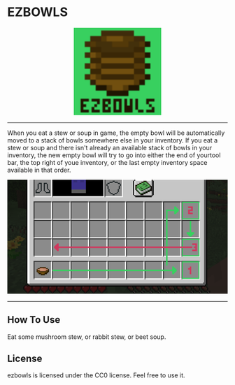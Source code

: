 # EZBOWLS

<p align="center">
  <img src="./src/main/resources/assets/ezbowls/icon.png" width=200>
</p>

---

When you eat a stew or soup in game, the empty bowl will be automatically moved to a stack of bowls somewhere else in your inventory.
If you eat a stew or soup and there isn't already an available stack of bowls in your inventory, the new empty bowl will try to go into 
either the end of yourtool bar, the top right of youe inventory, or the last empty inventory space available in that order.
<p align="center">
  <img src="./image.png" width=720>
</p>

---
  
## How To Use

Eat some mushroom stew, or rabbit stew, or beet soup.

## License

ezbowls is licensed under the CC0 license. Feel free to use it.
